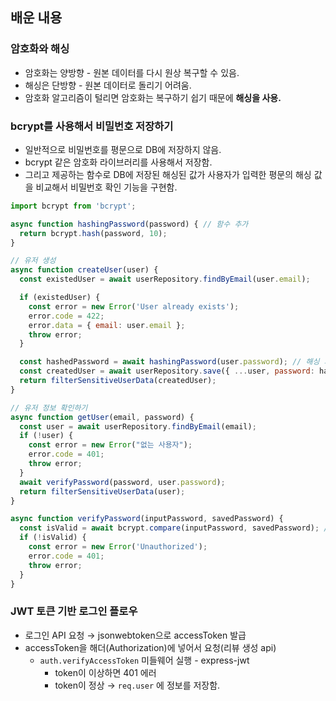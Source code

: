 
## 배운 내용


### 암호화와 해싱

- 암호화는 양방향 - 원본 데이터를 다시 원상 복구할 수 있음.
- 해싱은 단방향 - 원본 데이터로 돌리기 어려움.
- 암호화 알고리즘이 털리면 암호화는 복구하기 쉽기 때문에 **해싱을 사용.**

### bcrypt를 사용해서 비밀번호 저장하기

- 일반적으로 비밀번호를 평문으로 DB에 저장하지 않음.
- bcrypt 같은 암호화 라이브러리를 사용해서 저장함.
- 그리고 제공하는 함수로 DB에 저장된 해싱된 값가 사용자가 입력한 평문의 해싱 값을 비교해서 비밀번호 확인 기능을 구현함.

```javascript
import bcrypt from 'bcrypt';

async function hashingPassword(password) { // 함수 추가
  return bcrypt.hash(password, 10);
}

// 유저 생성
async function createUser(user) {
  const existedUser = await userRepository.findByEmail(user.email);

  if (existedUser) {
    const error = new Error('User already exists');
    error.code = 422;
    error.data = { email: user.email };
    throw error;
  }

  const hashedPassword = await hashingPassword(user.password); // 해싱 과정 추가
  const createdUser = await userRepository.save({ ...user, password: hashedPassword }); // password 추가
  return filterSensitiveUserData(createdUser);
}

// 유저 정보 확인하기
async function getUser(email, password) {
  const user = await userRepository.findByEmail(email);
  if (!user) {
    const error = new Error("없는 사용자");
    error.code = 401;
    throw error;
  }
  await verifyPassword(password, user.password);
  return filterSensitiveUserData(user);
}

async function verifyPassword(inputPassword, savedPassword) {
  const isValid = await bcrypt.compare(inputPassword, savedPassword); // 변경
  if (!isValid) {
    const error = new Error('Unauthorized');
    error.code = 401;
    throw error;
  }
}
```


### JWT 토큰 기반 로그인 플로우

- 로그인 API 요청 → jsonwebtoken으로 accessToken 발급
- accessToken을 해더(Authorization)에 넣어서 요청(리뷰 생성 api)
	- `auth.verifyAccessToken` 미들웨어 실행 - express-jwt
		- token이 이상하면 401 에러
		- token이 정상 → `req.user` 에 정보를 저장함.
